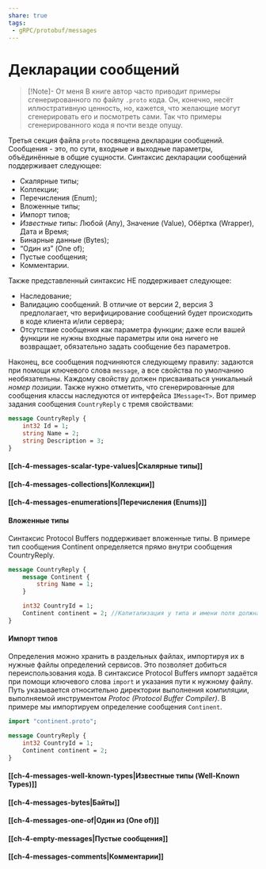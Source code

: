 ```yaml
---
share: true
tags:
 - gRPC/protobuf/messages
---
```

# Декларации сообщений
> [!Note]- От меня
> В книге автор часто приводит примеры сгенерированного по файлу `.proto` кода. Он, конечно, несёт иллюстративную ценность, но, кажется, что желающие могут сгенерировать его и посмотреть сами. Так что примеры сгенерированного кода я почти везде опущу.

Третья секция файла `proto` посвящена декларации сообщений. Сообщения - это, по сути, входные и выходные параметры, объёдинённые в общие сущности.
Синтаксис декларации сообщений поддерживает следующее:
- Скалярные типы;
- Коллекции;
- Перечисления (Enum);
- Вложенные типы;
- Импорт типов;
- *Известные типы*: Любой (Any), Значение (Value), Обёртка (Wrapper), Дата и Время;
- Бинарные данные (Bytes);
- “Один из” (One of);
- Пустые сообщения;
- Комментарии.

Также представленный синтаксис НЕ поддерживает следующее:
- Наследование;
- Валидацию сообщений. В отличие от версии 2, версия 3 предполагает, что верифицирование сообщений будет происходить в коде клиента и/или сервера;
- Отсутствие сообщения как параметра функции; даже если вашей функции не нужны входные параметры или она ничего не возвращает, обязательно задать сообщение без параметров.

Наконец, все сообщения подчиняются следующему правилу: задаются при помощи ключевого слова `message`, а все свойства по умолчанию необязательны. Каждому свойству должен присваиваться уникальный *номер позиции*. Также нужно отметить, что сгенерированные для сообщения классы наследуются от интерфейса `IMessage<T>`.
Вот пример задания сообщения `CountryReply` с тремя свойствами:
```protobuf
message CountryReply {
	int32 Id = 1;
	string Name = 2;
	string Description = 3;
}
```
#### [[ch-4-messages-scalar-type-values|Скалярные типы]]
#### [[ch-4-messages-collections|Коллекции]]
#### [[ch-4-messages-enumerations|Перечисления (Enums)]]
#### Вложенные типы
Синтаксис Protocol Buffers поддерживает вложенные типы. В примере тип сообщения Continent определяется прямо внутри сообщения CountryReply.
```protobuf
message CountryReply {
	message Continent {
		string Name = 1;
	}

	int32 CountryId = 1;
	Continent continent = 2; //Капитализация у типа и имени поля должна отличаться
}
```
#### Импорт типов
Определения можно хранить в раздельных файлах, импортируя их в нужные файлы определений сервисов. Это позволяет добиться переиспользования кода.
В синтаксисе Protocol Buffers импорт задаётся при помощи ключевого слова `import` и указания пути к нужному файлу. Путь указывается относительно директории выполнения компиляции, выполняемой инструментом *Protoc (Protocol Buffer Compiler)*. В примере мы импортируем определение сообщения `Continent`.
```protobuf
import "continent.proto";

message CountryReply {
	int32 CountryId = 1;
	Continent continent = 2;
}
```
#### [[ch-4-messages-well-known-types|Известные типы (Well-Known Types)]]
#### [[ch-4-messages-bytes|Байты]]
#### [[ch-4-messages-one-of|Один из (One of)]]
#### [[ch-4-empty-messages|Пустые сообщения]]
#### [[ch-4-messages-comments|Комментарии]]